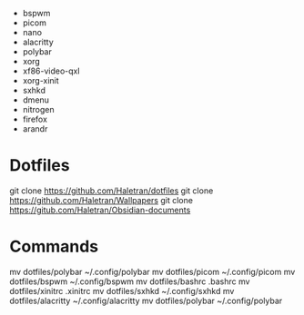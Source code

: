 * bspwm
* picom
* nano
* alacritty
* polybar 
* xorg
* xf86-video-qxl 
* xorg-xinit 
* sxhkd 
* dmenu 
* nitrogen
* firefox
* arandr


# Dotfiles

git clone https://github.com/Haletran/dotfiles
git clone https://github.com/Haletran/Wallpapers
git clone https://gitub.com/Haletran/Obsidian-documents

# Commands

mv dotfiles/polybar ~/.config/polybar
mv dotfiles/picom ~/.config/picom
mv dotfiles/bspwm ~/.config/bspwm
mv dotfiles/bashrc .bashrc
mv dotfiles/xinitrc .xinitrc
mv dotfiles/sxhkd ~/.config/sxhkd
mv dotfiles/alacritty ~/.config/alacritty
mv dotfiles/polybar ~/.config/polybar



